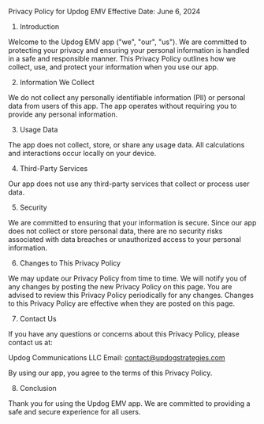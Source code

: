 Privacy Policy for Updog EMV
Effective Date: June 6, 2024

1. Introduction

Welcome to the Updog EMV app ("we", "our", "us"). We are committed to protecting your privacy and ensuring your personal information is handled in a safe and responsible manner. This Privacy Policy outlines how we collect, use, and protect your information when you use our app.

2. Information We Collect

We do not collect any personally identifiable information (PII) or personal data from users of this app. The app operates without requiring you to provide any personal information.

3. Usage Data

The app does not collect, store, or share any usage data. All calculations and interactions occur locally on your device.

4. Third-Party Services

Our app does not use any third-party services that collect or process user data.

5. Security

We are committed to ensuring that your information is secure. Since our app does not collect or store personal data, there are no security risks associated with data breaches or unauthorized access to your personal information.

6. Changes to This Privacy Policy

We may update our Privacy Policy from time to time. We will notify you of any changes by posting the new Privacy Policy on this page. You are advised to review this Privacy Policy periodically for any changes. Changes to this Privacy Policy are effective when they are posted on this page.

7. Contact Us

If you have any questions or concerns about this Privacy Policy, please contact us at:

Updog Communications LLC
Email: contact@updogstrategies.com

By using our app, you agree to the terms of this Privacy Policy.

8. Conclusion

Thank you for using the Updog EMV app. We are committed to providing a safe and secure experience for all users.
